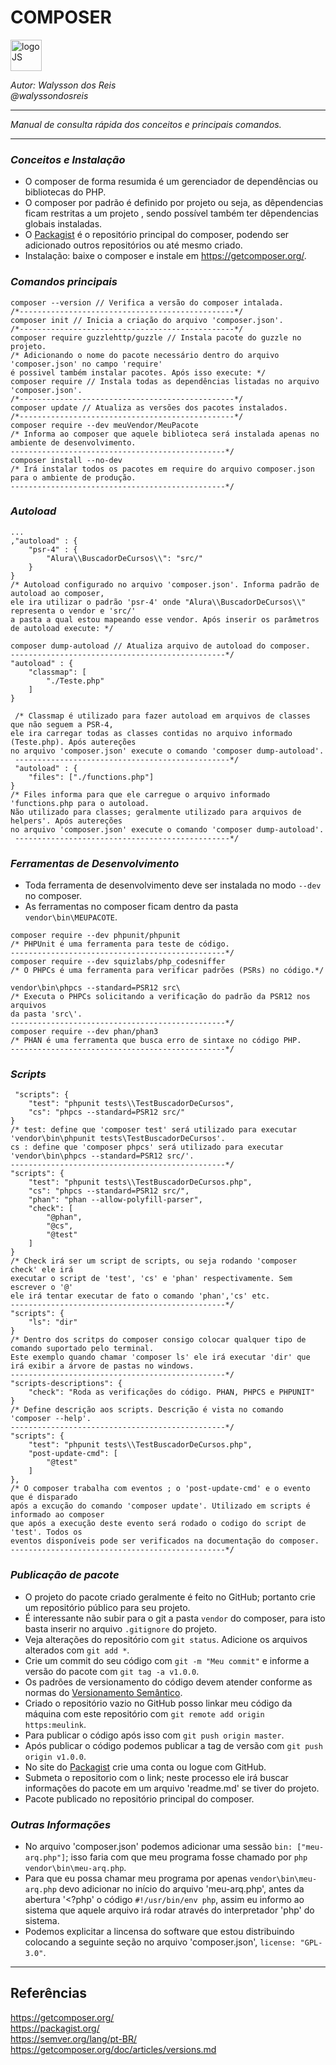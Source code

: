 # **COMPOSER**
<div>
<img src="https://seeklogo.com/images/C/composer-logo-41AA794AAD-seeklogo.com.png" alt="logoJS" width="50px"/> 
</div>


*Autor: Walysson dos Reis  
@walyssondosreis*

----------------------------------------------
*Manual de consulta rápida dos conceitos e principais comandos.*  

---------------------
### *Conceitos e Instalação* 
* O composer de forma resumida é um gerenciador de dependências ou bibliotecas do PHP.
* O composer por padrão é definido por projeto ou seja, as dêpendencias ficam restritas a um projeto
, sendo possível também ter dêpendencias globais instaladas.
* O [Packagist](https://packagist.org/) é o repositório principal do composer, podendo ser adicionado outros repositórios ou até mesmo criado.
* Instalação: baixe o composer e instale em <https://getcomposer.org/>.

### *Comandos principais* 
~~~
composer --version // Verifica a versão do composer intalada.
/*------------------------------------------------*/
composer init // Inicia a criação do arquivo 'composer.json'.
/*------------------------------------------------*/
composer require guzzlehttp/guzzle // Instala pacote do guzzle no projeto.
/* Adicionando o nome do pacote necessário dentro do arquivo 'composer.json' no campo 'require'
é possivel também instalar pacotes. Após isso execute: */
composer require // Instala todas as dependências listadas no arquivo 'composer.json'.
/*------------------------------------------------*/
composer update // Atualiza as versões dos pacotes instalados.
/*------------------------------------------------*/
composer require --dev meuVendor/MeuPacote
/* Informa ao composer que aquele biblioteca será instalada apenas no ambiente de desenvolvimento.
------------------------------------------------*/
composer install --no-dev 
/* Irá instalar todos os pacotes em require do arquivo composer.json para o ambiente de produção.
------------------------------------------------*/
~~~
### *Autoload* 
~~~
...
,"autoload" : {
    "psr-4" : {
        "Alura\\BuscadorDeCursos\\": "src/"
    }
}
/* Autoload configurado no arquivo 'composer.json'. Informa padrão de autoload ao composer,
ele ira utilizar o padrão 'psr-4' onde "Alura\\BuscadorDeCursos\\" representa o vendor e 'src/'
a pasta a qual estou mapeando esse vendor. Após inserir os parâmetros de autoload execute: */

composer dump-autoload // Atualiza arquivo de autoload do composer.
------------------------------------------------*/
"autoload" : {
    "classmap": [
        "./Teste.php"
    ]
}
 
 /* Classmap é utilizado para fazer autoload em arquivos de classes que não seguem a PSR-4,
ele ira carregar todas as classes contidas no arquivo informado (Teste.php). Após autereções
no arquivo 'composer.json' execute o comando 'composer dump-autoload'.
 ------------------------------------------------*/
 "autoload" : {
    "files": ["./functions.php"]
}
/* Files informa para que ele carregue o arquivo informado 'functions.php para o autoload.
Não utilizado para classes; geralmente utilizado para arquivos de helpers'. Após autereções
no arquivo 'composer.json' execute o comando 'composer dump-autoload'.
 ------------------------------------------------*/
 ~~~
 ### *Ferramentas de Desenvolvimento*  
 
* Toda ferramenta de desenvolvimento deve ser instalada no modo `--dev` no composer.
* As ferramentas no composer ficam dentro da pasta `vendor\bin\MEUPACOTE`. 
~~~
composer require --dev phpunit/phpunit
/* PHPUnit é uma ferramenta para teste de código.
------------------------------------------------*/
composer require --dev squizlabs/php_codesniffer
/* O PHPCs é uma ferramenta para verificar padrões (PSRs) no código.*/

vendor\bin\phpcs --standard=PSR12 src\
/* Executa o PHPCs solicitando a verificação do padrão da PSR12 nos arquivos
da pasta 'src\'.
------------------------------------------------*/
composer require --dev phan/phan3
/* PHAN é uma ferramenta que busca erro de sintaxe no código PHP.
------------------------------------------------*/
 ~~~
 ### *Scripts*
~~~
 "scripts": {
    "test": "phpunit tests\\TestBuscadorDeCursos",
    "cs": "phpcs --standard=PSR12 src/"
}
/* test: define que 'composer test' será utilizado para executar 'vendor\bin\phpunit tests\TestBuscadorDeCursos'.
cs : define que 'composer phpcs' será utilizado para executar 'vendor\bin\phpcs --standard=PSR12 src/'.
------------------------------------------------*/
"scripts": {
    "test": "phpunit tests\\TestBuscadorDeCursos.php",
    "cs": "phpcs --standard=PSR12 src/",
    "phan": "phan --allow-polyfill-parser",
    "check": [
        "@phan",
        "@cs",
        "@test"
    ]
}
/* Check irá ser um script de scripts, ou seja rodando 'composer check' ele irá
executar o script de 'test', 'cs' e 'phan' respectivamente. Sem escrever o '@'
ele irá tentar executar de fato o comando 'phan','cs' etc.
------------------------------------------------*/
"scripts": {
    "ls": "dir"
}
/* Dentro dos scritps do composer consigo colocar qualquer tipo de comando suportado pelo terminal.
Este exemplo quando chamar 'composer ls' ele irá executar 'dir' que irá exibir a árvore de pastas no windows.
------------------------------------------------*/
"scripts-descriptions": {
    "check": "Roda as verificações do código. PHAN, PHPCS e PHPUNIT"
}
/* Define descrição aos scripts. Descrição é vista no comando 'composer --help'.
------------------------------------------------*/
"scripts": {
    "test": "phpunit tests\\TestBuscadorDeCursos.php",
    "post-update-cmd": [
        "@test"
    ]
},
/* O composer trabalha com eventos ; o 'post-update-cmd' e o evento que é disparado
após a excução do comando 'composer update'. Utilizado em scripts é informado ao composer
que após a execução deste evento será rodado o codigo do script de 'test'. Todos os 
eventos disponíveis pode ser verificados na documentação do composer.
------------------------------------------------*/
 ~~~
### *Publicação de pacote*
* O projeto do pacote criado geralmente é feito no GitHub; portanto crie um repositório público para seu projeto. 
* É interessante não subir para o git a pasta `vendor` do composer, para isto basta inserir no arquivo `.gitignore` do projeto.
* Veja alterações do repositório com `git status`. Adicione os arquivos alterados com `git add *`.
* Crie um commit do seu código com `git -m "Meu commit"` e informe a versão do pacote com `git tag -a v1.0.0`.
* Os padrões de versionamento do código devem atender conforme as normas do [Versionamento Semântico](https://semver.org/lang/pt-BR/).
* Criado o repositório vazio no GitHub posso linkar meu código da máquina com este repositório com `git remote add origin https:meulink`.
* Para publicar o código após isso com `git push origin master`.
* Após publicar o código podemos publicar a tag de versão com `git push origin v1.0.0`.
* No site do [Packagist]( https://packagist.org) crie uma conta ou logue com GitHub.
* Submeta o repositorio com o link; neste processo ele irá buscar informações do pacote em um arquivo 'readme.md' se tiver do projeto.
* Pacote publicado no repositório principal do composer.

### *Outras Informações*  
* No arquivo 'composer.json' podemos adicionar uma sessão `bin: ["meu-arq.php"]`; isso faria com que meu programa
fosse chamado por `php vendor\bin\meu-arq.php`.
* Para que eu possa chamar meu programa por apenas `vendor\bin\meu-arq.php` devo adicionar no início do arquivo 
'meu-arq.php', antes da abertura '<?php' o código `#!/usr/bin/env php`, assim eu informo ao sistema que aquele arquivo 
irá rodar através do interpretador 'php' do sistema.
* Podemos explicitar a lincensa do software que estou distribuindo colocando a seguinte seção no arquivo 'composer.json',
`license: "GPL-3.0"`.
 --------
## Referências 
https://getcomposer.org/  
https://packagist.org/  
https://semver.org/lang/pt-BR/  
https://getcomposer.org/doc/articles/versions.md  




 
